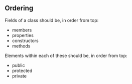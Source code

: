 ## Ordering

Fields of a class should be, in order from top:
* members
* properties
* constructors
* methods

Elements within each of these should be, in order from top:
* public
* protected
* private